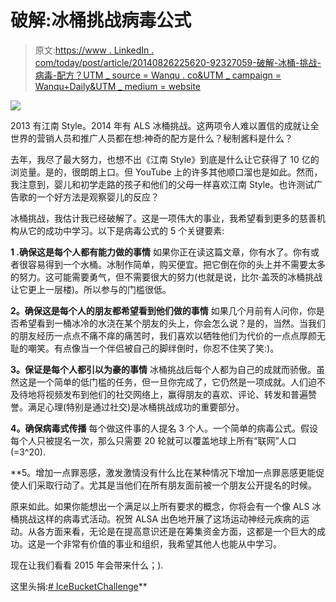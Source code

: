 # 破解:冰桶挑战病毒公式

> 原文:[https://www . LinkedIn . com/today/post/article/20140826225620-92327059-破解-冰桶-挑战-病毒-配方？UTM _ source = Wanqu . co&UTM _ campaign = Wanqu+Daily&UTM _ medium = website](https://www.linkedin.com/today/post/article/20140826225620-92327059-cracked-ice-bucket-challenge-viral-formula?utm_source=wanqu.co&utm_campaign=Wanqu+Daily&utm_medium=website)

![](../Images/8880ddbcff9b6c52bcc4ea0115b118bb.png)

2013 有江南 Style。2014 年有 ALS 冰桶挑战。这两项令人难以置信的成就让全世界的营销人员和推广人员都在想:神奇的配方是什么？秘制酱料是什么？

去年，我尽了最大努力，也想不出《江南 Style》到底是什么让它获得了 10 亿的浏览量。是的，很朗朗上口。但 YouTube 上的许多其他顺口溜也是如此。然而，我注意到，婴儿和初学走路的孩子和他们的父母一样喜欢江南 Style。也许测试广告歌的一个好方法是观察婴儿的反应？

冰桶挑战，我估计我已经破解了。这是一项伟大的事业，我希望看到更多的慈善机构从它的成功中学习。以下是病毒公式的 5 个关键要素:

**1 .确保这是每个人都有能力做的事情**
如果你正在读这篇文章，你有水了。你有或者很容易得到一个水桶。冰制作简单，购买便宜。把它倒在你的头上并不需要太多的努力。这可能需要勇气，但不需要很大的努力(也就是说，比尔·盖茨的冰桶挑战让它更上一层楼)。所以参与的门槛很低。

**2。确保这是每个人的朋友都希望看到他们做的事情**
如果几个月前有人问你，你是否希望看到一桶冰冷的水浇在某个朋友的头上，你会怎么说？是的，当然。当我们的朋友经历一点点不痛不痒的痛苦时，我们喜欢以牺牲他们为代价的一点点厚颜无耻的嘲笑。有点像当一个伴侣被自己的脚绊倒时，你忍不住笑了笑:)。

**3。保证是每个人都引以为豪的事情**
冰桶挑战后每个人都为自己的成就而骄傲。虽然这是一个简单的低门槛的任务，但一旦你完成了，它仍然是一项成就。人们迫不及待地将视频发布到他们的社交网络上，赢得朋友的喜欢、评论、转发和普遍赞誉。满足心理(特别是通过社交)是冰桶挑战成功的重要部分。

**4。确保病毒式传播**
每个做这件事的人提名 3 个人。一个简单的病毒公式。假设每个人只被提名一次，那么只需要 20 轮就可以覆盖地球上所有“联网”人口(=3^20).

**5。增加一点罪恶感，激发激情没有什么比在某种情况下增加一点罪恶感更能促使人们采取行动了。尤其是当他们在所有朋友面前被一个朋友公开提名的时候。

原来如此。如果你能想出一个满足以上所有要求的概念，你将会有一个像 ALS 冰桶挑战这样的病毒式活动。祝贺 ALSA 出色地开展了这场运动神经元疾病的运动。从各方面来看，无论是在提高意识还是在筹集资金方面，这都是一个巨大的成功。这是一个非常有价值的事业和组织，我希望其他人也能从中学习。

现在让我们看看 2015 年会带来什么；).

这里头捐:[# IceBucketChallenge](http://www.alsa.org/)**